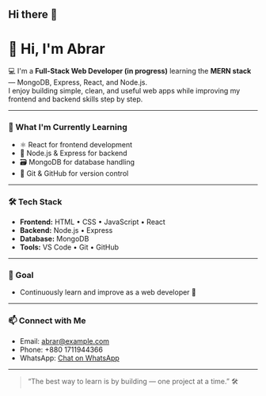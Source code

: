 ## Hi there 👋

# 👋 Hi, I'm Abrar

💻 I'm a **Full-Stack Web Developer (in progress)** learning the **MERN stack** — MongoDB, Express, React, and Node.js.  
I enjoy building simple, clean, and useful web apps while improving my frontend and backend skills step by step.

---

### 🚀 What I'm Currently Learning
- ⚛️ React for frontend development  
- 🧠 Node.js & Express for backend  
- 🗃️ MongoDB for database handling  
- 🧩 Git & GitHub for version control  

---

### 🛠️ Tech Stack
- **Frontend:** HTML • CSS • JavaScript • React  
- **Backend:** Node.js • Express  
- **Database:** MongoDB  
- **Tools:** VS Code • Git • GitHub   

---

### 🎯 Goal
- Continuously learn and improve as a web developer 🌱

---

### 📫 Connect with Me
- Email: [abrar@example.com](mailto:abrar@example.com)  
- Phone: +880 1711944366
- WhatsApp: [Chat on WhatsApp](https://wa.me/8801234567890)

---

> “The best way to learn is by building — one project at a time.” 🛠️
